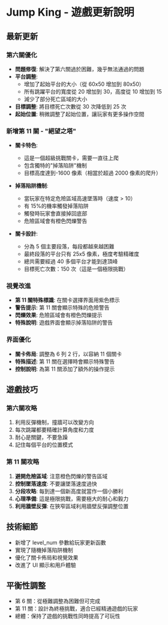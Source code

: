 # Jump King - 遊戲更新說明

## 最新更新

### 第六關優化

- **問題修復**: 解決了第六關過於困難，幾乎無法通過的問題
- **平台調整**:
  - 增加了起始平台的大小（從 60x50 增加到 80x50）
  - 所有跳躍平台的寬度從 20 增加到 30，高度從 10 增加到 15
  - 減少了部分死亡區域的大小
- **目標調整**: 將目標死亡次數從 30 次降低到 25 次
- **起始位置**: 稍微調整了起始位置，讓玩家有更多操作空間

### 新增第 11 關 - "絕望之塔"

- **關卡特色**:

  - 這是一個超級挑戰關卡，需要一直往上爬
  - 包含獨特的"掉落陷阱"機制
  - 目標高度達到-1600 像素（相當於超過 2000 像素的爬升）

- **掉落陷阱機制**:

  - 當玩家在特定危險區域高速墜落時（速度 > 10）
  - 有 15%的機率觸發掉落陷阱
  - 觸發時玩家會直接掉回底部
  - 危險區域會有橙色閃爍警告

- **關卡設計**:
  - 分為 5 個主要段落，每段都越來越困難
  - 最終段落的平台只有 25x5 像素，極度考驗精確度
  - 總共需要經過 40 多個平台才能到達頂峰
  - 目標死亡次數：150 次（這是一個極限挑戰）

### 視覺改進

- **第 11 關特殊標識**: 在關卡選擇界面用紫色標示
- **警告提示**: 第 11 關會顯示特殊的危險警告
- **閃爍效果**: 危險區域會有橙色閃爍提示
- **特殊說明**: 遊戲界面會顯示掉落陷阱的警告

### 界面優化

- **關卡佈局**: 調整為 6 列 2 行，以容納 11 個關卡
- **特殊描述**: 第 11 關在選擇時會顯示特殊警告
- **控制說明**: 為第 11 關添加了額外的操作提示

## 遊戲技巧

### 第六關攻略

1. 利用反彈機制，撞牆可以改變方向
2. 每次跳躍都要精確計算角度和力度
3. 耐心是關鍵，不要急躁
4. 記住每個平台的位置模式

### 第 11 關攻略

1. **避開危險區域**: 注意橙色閃爍的警告區域
2. **控制墜落速度**: 不要讓墜落速度過快
3. **分段攻略**: 每到達一個新高度就當作一個小勝利
4. **心理準備**: 這是極限挑戰，需要極大的耐心和毅力
5. **利用牆壁反彈**: 在狹窄區域利用牆壁反彈調整位置

## 技術細節

- 新增了 level_num 參數給玩家更新函數
- 實現了隨機掉落陷阱機制
- 優化了關卡佈局和視覺效果
- 改進了 UI 顯示和用戶體驗

## 平衡性調整

- 第 6 關：從極難調整為困難但可完成
- 第 11 關：設計為終極挑戰，適合已經精通遊戲的玩家
- 總體：保持了遊戲的挑戰性同時提高了可玩性
